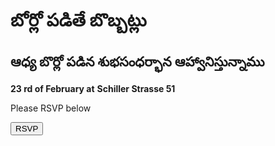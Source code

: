 <html lang="en">
<head>
    <meta charset="UTF-8">
    <meta name="viewport" content="width=device-width, initial-scale=1.0">
    <link rel="stylesheet" href="invitation.css">
</head>
<body>
    <div class="container">
        <h1 class="outlined-text" >బోర్లో పడితే బొబ్బట్లు</h1>
        <h2><strong>ఆధ్య బొర్లో పడిన శుభసంధర్భాన ఆహ్వానిస్తున్నాము</strong></h2> <p><strong>23 rd of February at</strong>  <b>Schiller Strasse 51</b></p>
        <p>Please RSVP below</p>
        <a href="https://docs.google.com/forms/d/e/1FAIpQLSc9lT16dlOYTGZ_0cnxbb-8d1pfdOlPzIZid5nsRE0iOZwiog/viewform?usp=dialog" target="_blank">
            <button class="btn glow-btn">RSVP</button>
        </a>
    </div>
</body>
</html>
   
